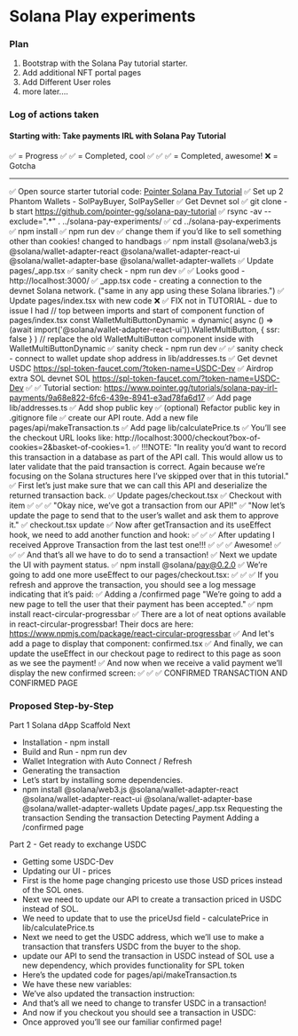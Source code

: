 # Solana Play experiments

### Plan

1. Bootstrap with the Solana Pay tutorial starter.
2. Add additional NFT portal pages
3. Add Different User roles
4. more later....

### Log of actions taken

#### Starting with: Take payments IRL with Solana Pay Tutorial

✅ = Progress
✅ ✅ = Completed, cool
✅ ✅ ✅ = Completed, awesome!
❌ = Gotcha

-----

✅ Open source starter tutorial code: [Pointer Solana Pay Tutorial](pointer.gg/tutorials/solana-pay-irl-payments)
✅ Set up 2 Phantom Wallets - SolPayBuyer, SolPaySeller
✅ Get Devnet sol
✅ git clone -b start https://github.com/pointer-gg/solana-pay-tutorial
✅ rsync -av --exclude=".*" . ../solana-pay-experiments/
✅ cd ../solana-pay-experiments
✅ npm install
✅ npm run dev
✅ change them if you’d like to sell something other than cookies! changed to handbags
✅ npm install @solana/web3.js @solana/wallet-adapter-react @solana/wallet-adapter-react-ui @solana/wallet-adapter-base @solana/wallet-adapter-wallets
✅ Update pages/_app.tsx
✅ sanity check - npm run dev
✅ ✅ Looks good - http://localhost:3000/
✅ _app.tsx code - creating a connection to the devnet Solana network. ("same in any app using these Solana libraries.")
✅ Update pages/index.tsx with new code
❌ ✅ FIX not in TUTORIAL - due to issue I had 
// top between imports and start of component function of pages/index.tsx
const WalletMultiButtonDynamic = dynamic(
  async () =>
    (await import('@solana/wallet-adapter-react-ui')).WalletMultiButton,
  { ssr: false }
)
// replace the old WalletMultiButton component inside with WalletMultiButtonDynamic
✅ sanity check - npm run dev
✅ ✅  sanity check - connect to wallet
update shop address in lib/addresses.ts
✅ Get devnet USDC https://spl-token-faucet.com/?token-name=USDC-Dev
✅ Airdrop extra SOL devnet SOL https://spl-token-faucet.com/?token-name=USDC-Dev
✅ ✅  Tutorial section: https://www.pointer.gg/tutorials/solana-pay-irl-payments/9a68e822-6fc6-439e-8941-e3ad78fa6d17
✅ Add page lib/addresses.ts
✅ Add shop public key
✅ (optional) Refactor public key in .gitignore file
✅ create our API route. Add a new file pages/api/makeTransaction.ts
✅ Add page lib/calculatePrice.ts
✅ You’ll see the checkout URL looks like: http://localhost:3000/checkout?box-of-cookies=2&basket-of-cookies=1. 
✅ !!!NOTE: "In reality you’d want to record this transaction in a database as part of the API call. This would allow us to later validate that the paid transaction is correct. Again because we’re focusing on the Solana structures here I’ve skipped over that in this tutorial."
✅ First let’s just make sure that we can call this API and deserialize the returned transaction back.
✅ Update pages/checkout.tsx
✅ Checkout with item
✅ ✅ ✅ "Okay nice, we’ve got a transaction from our API!"
✅ "Now let’s update the page to send that to the user’s wallet and ask them to approve it."
✅ checkout.tsx update
✅ Now after getTransaction and its useEffect hook, we need to add another function and hook:
✅ ✅ ✅ After updating I received Approve Transaction from the last test one!!! ✅ ✅ ✅ Awesome!
✅ ✅ ✅ And that’s all we have to do to send a transaction!
✅ Next we update the UI with payment status.
✅ npm install @solana/pay@0.2.0
✅ We’re going to add one more useEffect to our pages/checkout.tsx:
✅ ✅ ✅  If you refresh and approve the transaction, you should see a log message indicating that it’s paid:
✅ Adding a /confirmed page "We’re going to add a new page to tell the user that their payment has been accepted."
✅ npm install react-circular-progressbar
✅ There are a lot of neat options available in react-circular-progressbar! Their docs are here: https://www.npmjs.com/package/react-circular-progressbar
✅ And let's add a page to display that component: confirmed.tsx
✅ And finally, we can update the useEffect in our checkout page to redirect to this page as soon as we see the payment!
✅ And now when we receive a valid payment we’ll display the new confirmed screen:
✅ ✅ ✅ CONFIRMED TRANSACTION AND CONFIRMED PAGE


### Proposed Step-by-Step

Part 1 Solana dApp Scaffold Next
* Installation - npm install
* Build and Run - npm run dev
* Wallet Integration with Auto Connect / Refresh
* Generating the transaction
* Let’s start by installing some dependencies.
* npm install @solana/web3.js @solana/wallet-adapter-react @solana/wallet-adapter-react-ui @solana/wallet-adapter-base @solana/wallet-adapter-wallets
Update pages/_app.tsx 
Requesting the transaction
Sending the transaction
Detecting Payment
Adding a /confirmed page



Part 2 - Get ready to exchange USDC
* Getting some USDC-Dev
* Updating our UI - prices
* First is the home page changing pricesto use those USD prices instead of the SOL ones.
* Next we need to update our API to create a transaction priced in USDC instead of SOL.
* We need to update that to use the priceUsd field - calculatePrice in lib/calculatePrice.ts
* Next we need to get the USDC address, which we’ll use to make a transaction that transfers USDC from the buyer to the shop.
* update our API to send the transaction in USDC instead of SOL use a new dependency, which provides functionality for SPL token
* Here’s the updated code for pages/api/makeTransaction.ts
* We have these new variables:
* We’ve also updated the transaction instruction:
* And that’s all we need to change to transfer USDC in a transaction!
* And now if you checkout you should see a transaction in USDC:
* Once approved you’ll see our familiar confirmed page!



